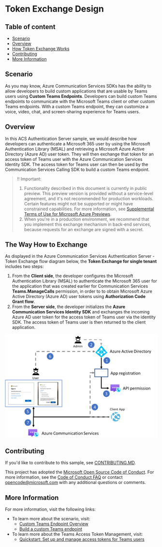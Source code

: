 # Token Exchange Design

## Table of content

- [Scenario](#scenario)
- [Overview](#overview)
- [How Token Exchange Works](#how-token-exchange-works)
- [Contributing](#contributing)
- [More Information](#more-information)

## Scenario

As you may know, Azure Communication Services SDKs has the ability to allow developers to build custom applications that are usable by Teams users using **Custom Teams Endpoints**. Developers can build custom Teams endpoints to communicate with the Microsoft Teams client or other custom Teams endpoints. With a custom Teams endpoint, they can customize a voice, video, chat, and screen-sharing experience for Teams users.

## Overview

In this ACS Authentication Server sample, we would describe how developers can authenticate a Microsoft 365 user by using the Microsoft Authentication Library (MSAL) and retrieving a Microsoft Azure Active Directory (Azure AD) user token. They will then exchange that token for an access token of Teams user with the Azure Communication Services Identity SDK. The access token for Teams user can then be used by the Communication Services Calling SDK to build a custom Teams endpoint.

> :bangbang: Important: 
>
> 1. Functionality described in this document is currently in public preview. This preview version is provided without a service-level agreement, and it's not recommended for production workloads. Certain features might not be supported or might have constrained capabilities. For more information, see [Supplemental Terms of Use for Microsoft Azure Previews](https://azure.microsoft.com/support/legal/preview-supplemental-terms/).
> 2. When you're in a production environment, we recommend that you implement this exchange mechanism in back-end services, because requests for an exchange are signed with a secret.

## The Way How to Exchange

As displayed in the Azure Communication Services Authentication Server - Token Exchange flow diagram below, the **Token Exchange for single tenant** includes two steps:

1. From the **Client side**, the developer configures the Microsoft Authentication Library (MSAL) to authenticate the Microsoft 365 user for the application that was created earlier for Communication Services **Teams.ManageCalls** permission, in order to to obtain Microsoft Azure Active Directory (Azure AD) user tokens using **Authorization Code Grant flow**.
2. From the **Server side**, the developer initializes the **Azure Communication Services Identity SDK** and exchanges the incoming Azure AD user token for the access token of Teams user via the identity SDK. The access token of Teams user is then returned to the client application.

![Token Exchange flow](../images/ACS-Authentication-Server-Sample_Token-Exchange-Flow.png)

## Contributing

If you'd like to contribute to this sample, see [CONTRIBUTING.MD](../../CONTRIBUTING.md).

This project has adopted the [Microsoft Open Source Code of Conduct](https://opensource.microsoft.com/codeofconduct/). For more information, see the [Code of Conduct FAQ](https://opensource.microsoft.com/codeofconduct/faq/) or contact [opencode@microsoft.com](mailto:opencode@microsoft.com) with any additional questions or comments.

## More Information

For more information, visit the following links:

- To learn more about the scenario, visit:
  - [Custom Teams Endpoint Overview](https://docs.microsoft.com/azure/communication-services/concepts/teams-endpoint)
  - [Build a custom Teams endpoint](https://docs.microsoft.com/azure/communication-services/concepts/teams-endpoint)
- To learn more about the Teams Access Token Management, visit:
  - [Quickstart: Set up and manage access tokens for Teams users](https://docs.microsoft.com/azure/communication-services/quickstarts/manage-teams-identity?pivots=programming-language-csharp)